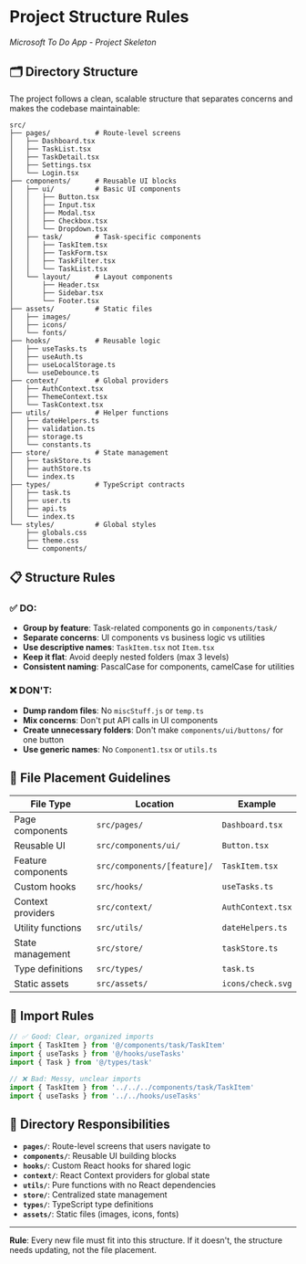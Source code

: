 # Project Structure Rules
*Microsoft To Do App - Project Skeleton*

## 🗂️ Directory Structure

The project follows a clean, scalable structure that separates concerns and makes the codebase maintainable:

```
src/
├── pages/           # Route-level screens
│   ├── Dashboard.tsx
│   ├── TaskList.tsx
│   ├── TaskDetail.tsx
│   ├── Settings.tsx
│   └── Login.tsx
├── components/      # Reusable UI blocks
│   ├── ui/          # Basic UI components
│   │   ├── Button.tsx
│   │   ├── Input.tsx
│   │   ├── Modal.tsx
│   │   ├── Checkbox.tsx
│   │   └── Dropdown.tsx
│   ├── task/        # Task-specific components
│   │   ├── TaskItem.tsx
│   │   ├── TaskForm.tsx
│   │   ├── TaskFilter.tsx
│   │   └── TaskList.tsx
│   └── layout/      # Layout components
│       ├── Header.tsx
│       ├── Sidebar.tsx
│       └── Footer.tsx
├── assets/          # Static files
│   ├── images/
│   ├── icons/
│   └── fonts/
├── hooks/           # Reusable logic
│   ├── useTasks.ts
│   ├── useAuth.ts
│   ├── useLocalStorage.ts
│   └── useDebounce.ts
├── context/         # Global providers
│   ├── AuthContext.tsx
│   ├── ThemeContext.tsx
│   └── TaskContext.tsx
├── utils/           # Helper functions
│   ├── dateHelpers.ts
│   ├── validation.ts
│   ├── storage.ts
│   └── constants.ts
├── store/           # State management
│   ├── taskStore.ts
│   ├── authStore.ts
│   └── index.ts
├── types/           # TypeScript contracts
│   ├── task.ts
│   ├── user.ts
│   ├── api.ts
│   └── index.ts
└── styles/          # Global styles
    ├── globals.css
    ├── theme.css
    └── components/
```

## 📋 Structure Rules

### ✅ DO:
- **Group by feature**: Task-related components go in `components/task/`
- **Separate concerns**: UI components vs business logic vs utilities
- **Use descriptive names**: `TaskItem.tsx` not `Item.tsx`
- **Keep it flat**: Avoid deeply nested folders (max 3 levels)
- **Consistent naming**: PascalCase for components, camelCase for utilities

### ❌ DON'T:
- **Dump random files**: No `miscStuff.js` or `temp.ts`
- **Mix concerns**: Don't put API calls in UI components
- **Create unnecessary folders**: Don't make `components/ui/buttons/` for one button
- **Use generic names**: No `Component1.tsx` or `utils.ts`

## 🎯 File Placement Guidelines

| File Type | Location | Example |
|-----------|----------|---------|
| Page components | `src/pages/` | `Dashboard.tsx` |
| Reusable UI | `src/components/ui/` | `Button.tsx` |
| Feature components | `src/components/[feature]/` | `TaskItem.tsx` |
| Custom hooks | `src/hooks/` | `useTasks.ts` |
| Context providers | `src/context/` | `AuthContext.tsx` |
| Utility functions | `src/utils/` | `dateHelpers.ts` |
| State management | `src/store/` | `taskStore.ts` |
| Type definitions | `src/types/` | `task.ts` |
| Static assets | `src/assets/` | `icons/check.svg` |

## 🔄 Import Rules

```typescript
// ✅ Good: Clear, organized imports
import { TaskItem } from '@/components/task/TaskItem'
import { useTasks } from '@/hooks/useTasks'
import { Task } from '@/types/task'

// ❌ Bad: Messy, unclear imports
import { TaskItem } from '../../../components/task/TaskItem'
import { useTasks } from '../../hooks/useTasks'
```

## 📁 Directory Responsibilities

- **`pages/`**: Route-level screens that users navigate to
- **`components/`**: Reusable UI building blocks
- **`hooks/`**: Custom React hooks for shared logic
- **`context/`**: React Context providers for global state
- **`utils/`**: Pure functions with no React dependencies
- **`store/`**: Centralized state management
- **`types/`**: TypeScript type definitions
- **`assets/`**: Static files (images, icons, fonts)

---

**Rule**: Every new file must fit into this structure. If it doesn't, the structure needs updating, not the file placement.
